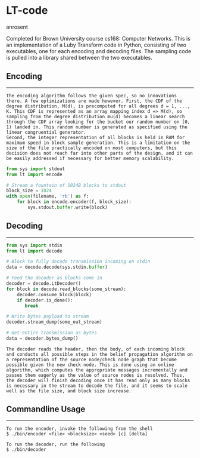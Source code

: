 LT-code
=======
anrosent

Completed for Brown University course cs168: Computer Networks.
This is an implementation of a Luby Transform code in Python, consisting of two executables, one for each encoding and decoding files. The sampling code is pulled into a library shared between the two executables.

## Encoding
-----------

    The encoding algorithm follows the given spec, so no innovations there. A few optimizations are made however. First, the CDF of the degree distribution, M(d), is precomputed for all degrees d = 1, ..., K. This CDF is represented as an array mapping index d => M(d), so sampling from the degree distribution mu(d) becomes a linear search through the CDF array looking for the bucket our random number on [0, 1) landed in. This random number is generated as specified using the linear congruential generator. 
    Second, the integer representation of all blocks is held in RAM for maximum speed in block sample generation. This is a limitation on the size of the file practically encoded on most computers, but this decision does not reach far into other parts of the design, and it can be easily addressed if necessary for better memory scalability.

```python
from sys import stdout
from lt import encode

# Stream a fountain of 1024B blocks to stdout
block_size = 1024
with open(filename, 'rb') as f:
    for block in encode.encoder(f, block_size):
        sys.stdout.buffer.write(block)
```

## Decoding
-----------
    
```python
from sys import stdin
from lt import decode

# Block to fully decode transmission incoming on stdin
data = decode.decode(sys.stdin.buffer)

# Feed the decoder as blocks come in
decoder = decode.LtDecoder()
for block in decode.read_blocks(some_stream):
    decoder.consume_block(block)
    if decoder.is_done():
       break 

# Write bytes payload to stream
decoder.stream_dump(some_out_stream)

# Get entire transmission as bytes
data = decoder.bytes_dump()
```
    The decoder reads the header, then the body, of each incoming block and conducts all possible steps in the belief propagation algorithm on a representation of the source node/check node graph that become possible given the new check node. This is done using an online algorithm, which computes the appropriate messages incrementally and passes them eagerly as the value of source nodes is resolved. Thus, the decoder will finish decoding once it has read only as many blocks is necessary in the stream to decode the file, and it seems to scale well as the file size, and block size increase.

## Commandline Usage
------------

    To run the encoder, invoke the following from the shell
    $ ./bin/encoder <file> <blocksize> <seed> [c] [delta]

    To run the decoder, run the following
    $ ./bin/decoder 
